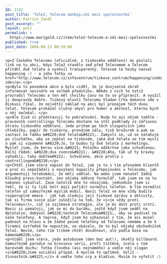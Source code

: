 ```yaml
---
ID: 1332
post_title: 'Tele2, Telecom a&nbsp;zdi mezi společnostmi'
author: Patrick Zandl
post_excerpt: ""
layout: post
permalink: >
  https://www.marigold.cz/item/tele2-telecom-a-zdi-mezi-spolecnostmi
published: true
post_date: 2004-09-23 08:39:00
---
```

	<p>Z Českého Telecomu (oficiálně, z tiskového oddělení) mi poslali link na tu akci, kdyz Tele2 stavělo zeď před Telecomem a Telecom přitáhl dvě telata a vyvěsil transparenty. Telecom to hezky nazval happening :) - a jeho fotky <a href="http://www.telecom.cz/infocentrum/tiskove_centrum/happening/index.php">najdete zde</a>.</p>
	<p>Byla to povedená akce a bylo vidět, že je dvojsečná zbraň informovat novináře ve velkém předstihu. Někdo z nich to totiž prozradil Telecomu a ten měl chvilku času na to se připravit. A využil ji doopravdy dobře. Tiskový mluvčí Telecomu Vladan Crha dokonce zde v diskusi říkal, že největší náklad na akci byl pronájem těch dvou telat. Telecom prokázal slušný smysl pro humor a akčnost, kterou bych u něj nečekal. </p>
	<p>Ale živě si představuji to pokračování. Bude to asi nějak takhle - pracovník controllingu Telecomu dostane na stůl podklady za zářiovou útratu tiskového oddělení. Jede prstem po těch sloupečcích jako chlebíčky, papír do tiskárny, pronájem sálu, tisk brožurek a pak se zastaví na řádku &#8220;dvě telata&#8221;. Zamyslí se, už se natahuje po sluchátku, aby se zeptal na tiskovém, jaká dvě telata se tím myslí a pak si vzpomene &#8220;Jo, to budou ty dvě telata z marketingu. Myslel jsem, že berou více.&#8221; Položku odškrtne jako schválenou. Další řádek: &#8220;dva zvonce&#8221;. &#8220;Aha, tak už ty kravky vyhodili, taky dobře&#8221;. Schváleno, akce prošla i controllingem&#8230;</p>
	<p>Chtěl jsem včera napsat do Tele2, jak je to s tím převodem klientů a proč si nepožádali o navýšení kapacity přepojování u Telecomu, jak argumentují telekomáci, že měli udělat. Na webu jsem nenašel žádný kloudný press-kontakt, jen nějaký úděsný formulář, tak jsem se na to nakonec vykašlal. Zase natolik mne to nezajímá, jednoduše jsem si řekl, že si ty lidi holt mají pořídit normální telefon. A tím normální telefon už samozřejmě myslím mobil. Navíc Tele2 ve mne vždy budilo rozporuplné emoce - jak tak sleduju její tiskové zprávy a aktivity, tak si firma svojé píár založila na tom, že <i>je vždy proti Telecomu</i>, což je zajímavá strategie, ale je mi dost proti srsti. Navíc si pamatuji, jak se mi do baráku, ještě když jsem seděl na Opletalce, dobýval &#8220;technik Telecomu&#8221;, aby se podíval na naše telefony. A teprve, když jsem ho vyhazoval s tím, že asi musel padnout na hlavu a že žádné pevné telefony od Telecomu nemáme a že k firemní ústředně ho nepustím, se ukázalo, že to byl nějaký obchodníček Tele2. Nevím, čeho tím trikem chtěl dosáhnout, ale padla kosa na kámen&#8230;</p>
	<p>Viděl jsem včera, jeda autobusem (den bez aut!), skvělý billboard. Samozřejmě parodie na Grossovu sérii, profi tištěná, zcela v tom barevném duchu: fotka člověka (asi neznámého) a vedle něj slogan <i>&#8220;Jsem sociální případ. A myslím to upřímně. Volič - živnostník.&#8221;</i> A vedle toho srp a kladivo. Musím to vyfotit :)
</p>